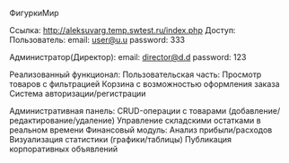 ФигуркиМир


Ссылка: http://aleksuvarg.temp.swtest.ru/index.php
Доступ:
  Пользователь:
    email: user@u.u
    password: 333

  Администратор(Директор):
    email: director@d.d
    password: 123

Реализованный функционал:
  Пользовательская часть:
    Просмотр товаров с фильтрацией
    Корзина с возможностью оформления заказа
    Система авторизации/регистрации

  Административная панель:
    CRUD-операции с товарами (добавление/редактирование/удаление)
    Управление складскими остатками в реальном времени
    Финансовый модуль:
      Анализ прибыли/расходов
      Визуализация статистики (графики/таблицы)
    Публикация корпоративных объявлений
